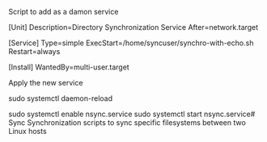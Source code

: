 Script to add as a damon service

[Unit]
Description=Directory Synchronization Service
After=network.target

[Service]
Type=simple
ExecStart=/home/syncuser/synchro-with-echo.sh
Restart=always

[Install]
WantedBy=multi-user.target


Apply the new service 

 sudo systemctl daemon-reload
 
 sudo systemctl enable nsync.service
 sudo systemctl start nsync.service# Sync
Synchronization scripts to sync specific filesystems  between two Linux hosts
